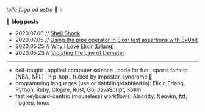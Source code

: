 _tolle fuga ad astra_ 🚀 ✨

📝 __**blog posts**__

- 2020.07.06 // [Shell Shock](https://wulymammoth.github.io/posts/shell-shock/)
- 2020.07.05 // [Using the pipe operator in Elixir test assertions with ExUnit](https://wulymammoth.github.io/posts/elixir-pipe-into-assertion/)
- 2020.05.25 // [Why I Love Elixir (Erlang)](https://wulymammoth.github.io/posts/why_i_love_elixir/)
- 2020.05.23 // [Violating the Law of Demeter](https://wulymammoth.github.io/posts/law-of-demeter/)

---

- self-taught . applied computer science . code for fun . sports fanatic (NBA, NFL) . hip-hop . fueled by imposter-syndrome 😬
- programming languages (use or dabbling/dabbled in): Elixir, Erlang, Python, Ruby, Clojure, Rust, Go, JavaScript, Kotlin
- fast keyboard-centric (mouseless) workflows: Alacritty, Neovim, fzf, ripgrep, tmux
